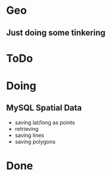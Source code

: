



# Geo

## Just doing some tinkering



# ToDo


# Doing

## MySQL Spatial Data
* saving lat/long as points
* retrieving
* saving lines
* saving polygons


# Done






